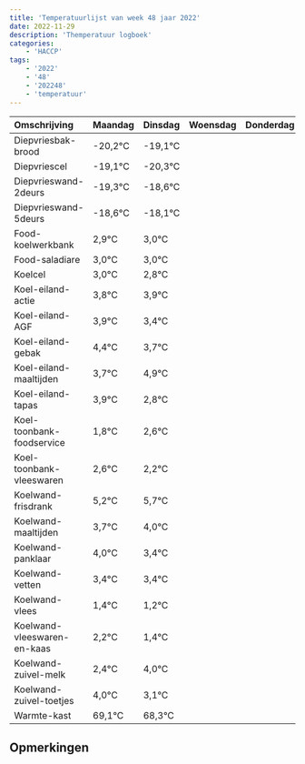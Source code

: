 ```yaml
---
title: 'Temperatuurlijst van week 48 jaar 2022'
date: 2022-11-29
description: 'Themperatuur logboek'
categories:
    - 'HACCP'
tags:
    - '2022'
    - '48'
    - '202248'
    - 'temperatuur'
---
```

|Omschrijving|Maandag|Dinsdag|Woensdag|Donderdag|Vrijdag|Zaterdag|Zondag|
|:---|:---|:---|:---|:---|:---|:---|:---|
|Diepvriesbak-brood|-20,2°C|-19,1°C| | | | | |
|Diepvriescel|-19,1°C|-20,3°C| | | | | |
|Diepvrieswand-2deurs|-19,3°C|-18,6°C| | | | | |
|Diepvrieswand-5deurs|-18,6°C|-18,1°C| | | | | |
|Food-koelwerkbank|2,9°C|3,0°C| | | | | |
|Food-saladiare|3,0°C|3,0°C| | | | | |
|Koelcel|3,0°C|2,8°C| | | | | |
|Koel-eiland-actie|3,8°C|3,9°C| | | | | |
|Koel-eiland-AGF|3,9°C|3,4°C| | | | | |
|Koel-eiland-gebak|4,4°C|3,7°C| | | | | |
|Koel-eiland-maaltijden|3,7°C|4,9°C| | | | | |
|Koel-eiland-tapas|3,9°C|2,8°C| | | | | |
|Koel-toonbank-foodservice|1,8°C|2,6°C| | | | | |
|Koel-toonbank-vleeswaren|2,6°C|2,2°C| | | | | |
|Koelwand-frisdrank|5,2°C|5,7°C| | | | | |
|Koelwand-maaltijden|3,7°C|4,0°C| | | | | |
|Koelwand-panklaar|4,0°C|3,4°C| | | | | |
|Koelwand-vetten|3,4°C|3,4°C| | | | | |
|Koelwand-vlees|1,4°C|1,2°C| | | | | |
|Koelwand-vleeswaren-en-kaas|2,2°C|1,4°C| | | | | |
|Koelwand-zuivel-melk|2,4°C|4,0°C| | | | | |
|Koelwand-zuivel-toetjes|4,0°C|3,1°C| | | | | |
|Warmte-kast|69,1°C|68,3°C| | | | | |

## Opmerkingen



